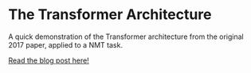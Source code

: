 # The Transformer Architecture

A quick demonstration of the Transformer architecture from the original 2017 paper, applied to a NMT task.

[Read the blog post here!](https://dyluc.github.io/2024/09/01/the-transformer-architecture.html)
